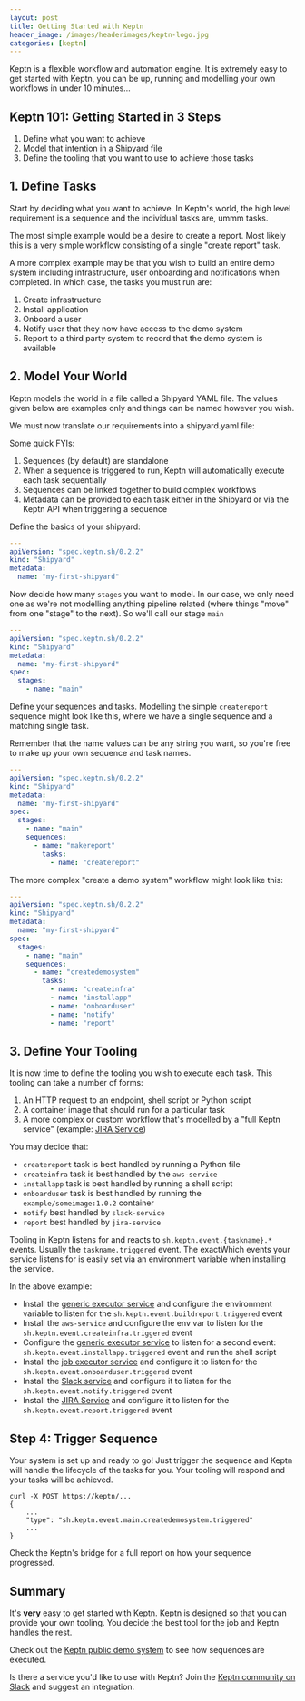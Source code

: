 ```yaml
---
layout: post
title: Getting Started with Keptn
header_image: /images/headerimages/keptn-logo.jpg
categories: [keptn]
---
```



Keptn is a flexible workflow and automation engine. It is extremely easy to get started with Keptn, you can be up, running and modelling your own workflows in under 10 minutes...

## Keptn 101: Getting Started in 3 Steps

1. Define what you want to achieve
2. Model that intention in a Shipyard file
3. Define the tooling that you want to use to achieve those tasks

## 1. Define Tasks

Start by deciding what you want to achieve. In Keptn's world, the high level requirement is a sequence and the individual tasks are, ummm tasks.

The most simple example would be a desire to create a report. Most likely this is a very simple workflow consisting of a single "create report" task.

A more complex example may be that you wish to build an entire demo system including infrastructure, user onboarding and notifications when completed. In which case, the tasks you must run are:

1. Create infrastructure
2. Install application
3. Onboard a user
5. Notify user that they now have access to the demo system
6. Report to a third party system to record that the demo system is available

## 2. Model Your World

Keptn models the world in a file called a Shipyard YAML file. The values given below are examples only and things can be named however you wish.

We must now translate our requirements into a shipyard.yaml file:

Some quick FYIs:

1. Sequences (by default) are standalone
2. When a sequence is triggered to run, Keptn will automatically execute each task sequentially
3. Sequences can be linked together to build complex workflows
4. Metadata can be provided to each task either in the Shipyard or via the Keptn API when triggering a sequence


Define the basics of your shipyard:

```yaml
---
apiVersion: "spec.keptn.sh/0.2.2"
kind: "Shipyard"
metadata:
  name: "my-first-shipyard"
```

Now decide how many `stages` you want to model. In our case, we only need one as we're not modelling anything pipeline related (where things "move" from one "stage" to the next). So we'll call our stage `main`

```yaml
---
apiVersion: "spec.keptn.sh/0.2.2"
kind: "Shipyard"
metadata:
  name: "my-first-shipyard"
spec:
  stages:
    - name: "main"
```

Define your sequences and tasks. Modelling the simple `createreport` sequence might look like this, where we have a single sequence and a matching single task.

Remember that the name values can be any string you want, so you're free to make up your own sequence and task names.

```yaml
---
apiVersion: "spec.keptn.sh/0.2.2"
kind: "Shipyard"
metadata:
  name: "my-first-shipyard"
spec:
  stages:
    - name: "main"
    sequences:
      - name: "makereport"
        tasks:
          - name: "createreport"

```

The more complex "create a demo system" workflow might look like this:

```yaml
---
apiVersion: "spec.keptn.sh/0.2.2"
kind: "Shipyard"
metadata:
  name: "my-first-shipyard"
spec:
  stages:
    - name: "main"
    sequences:
      - name: "createdemosystem"
        tasks:
          - name: "createinfra"
          - name: "installapp"
          - name: "onboarduser"
          - name: "notify"
          - name: "report"
```

## 3. Define Your Tooling

It is now time to define the tooling you wish to execute each task. This tooling can take a number of forms:

1. An HTTP request to an endpoint, shell script or Python script
1. A container image that should run for a particular task
1. A more complex or custom workflow that's modelled by a "full Keptn service" (example: [JIRA Service](https://github.com/keptn-sandbox/jira-service))

You may decide that:

- `createreport` task is best handled by running a Python file
- `createinfra` task is best handled by the `aws-service`
- `installapp` task is best handled by running a shell script
- `onboarduser` task is best handled by running the `example/someimage:1.0.2` container
- `notify` best handled by `slack-service`
- `report` best handled by `jira-service`

Tooling in Keptn listens for and reacts to `sh.keptn.event.{taskname}.*` events. Usually the `taskname.triggered` event. The exactWhich events your service listens for is easily set via an environment variable when installing the service.

In the above example:

- Install the [generic executor service](https://github.com/keptn-sandbox/generic-executor-service) and configure the environment variable to listen for the `sh.keptn.event.buildreport.triggered` event
- Install the `aws-service` and configure the env var to listen for the `sh.keptn.event.createinfra.triggered` event
- Configure the [generic executor service](https://github.com/keptn-sandbox/generic-executor-service) to listen for a second event: `sh.keptn.event.installapp.triggered` event and run the shell script
- Install the [job executor service](https://github.com/keptn-sandbox/job-executor-service) and configure it to listen for the `sh.keptn.event.onboarduser.triggered` event
- Install the [Slack service](https://github.com/keptn-sandbox/slack-service) and configure it to listen for the `sh.keptn.event.notify.triggered` event
- Install the [JIRA Service](https://github.com/keptn-sandbox/jira-service) and configure it to listen for the `sh.keptn.event.report.triggered` event

## Step 4: Trigger Sequence

Your system is set up and ready to go! Just trigger the sequence and Keptn will handle the lifecycle of the tasks for you. Your tooling will respond and your tasks will be achieved.

```
curl -X POST https://keptn/...
{
	...
	"type": "sh.keptn.event.main.createdemosystem.triggered"
	...
}
```

Check the Keptn's bridge for a full report on how your sequence progressed.

## Summary

It's **very** easy to get started with Keptn. Keptn is designed so that you can provide your own tooling. You decide the best tool for the job and Keptn handles the rest.

Check out the [Keptn public demo system](https://keptn.public.demo.keptn.sh/bridge/project/sockshop/sequence) to see how sequences are executed.

Is there a service you'd like to use with Keptn? Join the [Keptn community on Slack](https://slack.keptn.sh) and suggest an integration.